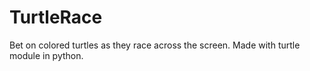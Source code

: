 # TurtleRace

Bet on colored turtles as they race across the screen. Made with turtle module in python.
